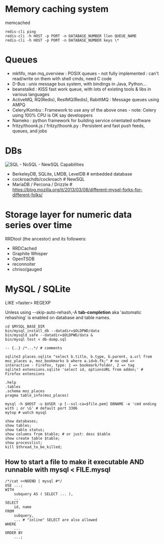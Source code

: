 # Memory caching system
memcached

    redis-cli ping
    redis-cli -h HOST -p PORT -n DATABASE_NUMBER llen QUEUE_NAME
    redis-cli -h HOST -p PORT -n DATABASE_NUMBER keys \*

# Queues
- mkfifo, man mq_overview : POSIX queues - not fully implemented : can't read/write on them with shell cmds, need C code
- D-Bus : unix message bus system, with bindings in Java, Python...
- beanstalkd : KISS fast work queue, with lots of existing tools & libs in various languages
- ActiveMQ, RQ(Redis), RestMQ(Redis), RabittMQ : Message queues using AMPQ
- Celery/Kombu : Framework to use any of the above ones - note: Celery using 100% CPU is OK say developpers
- Nameko : python framework for building service orientated software
- fritzy/thoonk.js / fritzy/thoonk.py : Persistent and fast push feeds, queues, and jobs

# DBs
![](https://raw.githubusercontent.com/cockroachdb/cockroach/master/resources/doc/sql-nosql-newsql.png "SQL - NoSQL - NewSQL Capabilities")

- BerkeleyDB, SQLite, LMDB, LevelDB # embedded database
- cockroachdb/cockroach # NewSQL
- MariaDB / Percona / Drizzle # https://blog.mozilla.org/it/2013/03/08/different-mysql-forks-for-different-folks/

# Storage layer for numeric data series over time
RRDtool (the ancestor) and its followers:

- RRDCached
- Graphite Whisper
- OpenTSDB
- reconnoiter
- chriso/gauged

# MySQL / SQLite

LIKE >faster> REGEXP

Unless using --skip-auto-rehash,-A **tab-completion** aka 'automatic rehashing' is enabled on database and table names.

    cd $MYSQL_BASE_DIR
    bin/mysql_install_db --datadir=$OLDPWD/data
    bin/mysqld_safe --datadir=$OLDPWD/data &
    bin/mysql test < db-dump.sql

    -- {..} /*...*/ # comments

    sqlite3 places.sqlite "select b.title, b.type, b.parent, a.url from moz_places a, moz_bookmarks b where a.id=b.fk;" # no cmd => interactive - Firefox, type: 1 => bookmark/folder, 2 => tag
    sqlite3 extensions.sqlite 'select id, optionsURL from addon;' # Firefox extensions

    .help
    .tables
    .schema moz_places
    pragma table_info(moz_places)

    mysql -h $HOST -u $USER -p [--ssl-ca=$file.pem] DBNAME -e 'cmd ending with ; or \G' # default port 3306
    mytop # watch mysql

    show databases;
    show tables;
    show table status;
    show columns from $table; # or just: desc $table
    show create table $table;
    show processlist;
    kill $thread_to_be_killed;

## How to start a file to make it executable AND runnable with mysql < FILE.mysql
    /*/cat <<NOEND | mysql #*/
    USE ...;
    WITH
        subquery AS ( SELECT ... ),
        ...
    SELECT
        id, name
    FROM
        subquery,
        ... # "inline" SELECT are also allowed
    WHERE
        ...
    ORDER BY
        ...;
